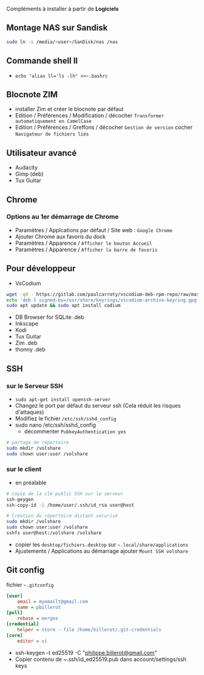 
Compléments à installer à partir de **Logiciels**

## Montage NAS sur Sandisk
```bash
sudo ln -s /media/<user>/SanDisk/nas /nas
```

## Commande shell ll
- `echo "alias ll='ls -lh" >>~.bashrc`

## Blocnote ZIM
- installer Zim et créer le blocnote par défaut
- Edition / Préférences / Modification / décocher `Transformer automatiquement en CamelCase`
- Edition / Préférences / Greffons / décocher `Gestion de version` cocher `Navigateur de fichiers liés`

## Utilisateur avancé
- Audacity
- Gimp (deb)
- Tux Guitar

## Chrome
### Options au 1er démarrage de Chrome
- Paramètres / Applcations par défaut / Site web : `Google Chrome`
- Ajouter Chrome aux favoris du dock
- Paramètres / Apparence / `Afficher le bouton Accueil`
- Paramètres / Apparence / `Afficher la barre de favoris`

## Pour développeur

- VsCodium
```bash
wget -qO - https://gitlab.com/paulcarroty/vscodium-deb-rpm-repo/raw/master/pub.gpg'' | gpg --dearmor | sudo dd of=/usr/share/keyrings/vscodium-archive-keyring.gpg''
echo 'deb [ signed-by=/usr/share/keyrings/vscodium-archive-keyring.gpg ] https://paulcarroty.gitlab.io/vscodium-deb-rpm-repo/debs vscodium main' | sudo tee /etc/apt/sources.list.d/vscodium.list
sudo apt update && sudo apt install codium
```

- DB Browser for SQLite .deb
- Inkscape
- Kodi
- Tux Guitar
- Zim .deb
- thonny .deb

## SSH
### sur le Serveur SSH
- `sudo apt-get install openssh-server`
- Changez le port par défaut du serveur ssh
    (Cela réduit les risques d'attaques)
- Modifiez le fichier `/etc/ssh/sshd_config`
- sudo nano /etc/ssh/sshd_config
    - décommenter `PubkeyAuthentication yes`

```bash
# partage de répertoire
sudo mkdir /volshare
sudo chown user:user /volshare
```

### sur le client
- en préalable
```bash
# copie de la clé public SSH sur le serveur
ssh-geygen
ssh-copy-id -i /home/user/.ssh/id_rsa user@host
```
```bash
# Création du répertoire distant sécurisé
sudo mkdir /volshare
sudo chown user:user /volshare
sshfs user@host:/volshare /volshare
```
- copier les `desktop/fichiers.desktop` sur `~.local/share/applications`
- Ajustements / Applications au démarrage ajouter `Mount SSH volshare`

## Git config
fichier `~.gitconfig`
```ini
[user]
	email = myemailt@gmail.com
	name = pbillerot
[pull]
	rebase = merges
[credential]
	helper = store --file /home/billerot/.git-credentials
[core]
	editor = vi
```
- ssh-keygen -t ed25519 -C "philippe.billerot@gmail.com"
- Copier contenu de ~.ssh/id_ed25519.pub dans account/settings/ssh keys
